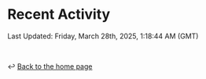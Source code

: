 # Recent Activity

<!--RECENT_ACTIVITY:start-->
<!--RECENT_ACTIVITY:end-->

<!--RECENT_ACTIVITY:last_update-->
Last Updated: Friday, March 28th, 2025, 1:18:44 AM (GMT)
<!--RECENT_ACTIVITY:last_update_end-->

<br>

↩️ [Back to the home page](/README.md)
